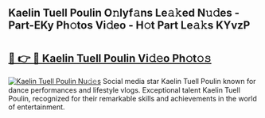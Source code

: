 ## Kaelin Tuell Poulin O𝚗lyf𝚊ns Le𝚊𝚔ed N𝚞𝚍es - Part-EKy Ph𝚘tos Vi𝚍eo - H𝚘t Part Le𝚊𝚔s KYvzP

# <h2><a href="http://hf8bctt.feru.top/?c=Kaelin+Tuell+Poulin">🔗 👉 🔴 Kaelin Tuell Poulin Vi𝚍𝚎o Ph𝚘t𝚘𝚜</a></h2>

[![Kaelin Tuell Poulin Nu𝚍𝚎s](https://i.imgur.com/0TWrTi3.gif)](http://hf8bctt.feru.top/?c=Kaelin+Tuell+Poulin)
Social media star Kaelin Tuell Poulin known for dance performances and lifestyle vlogs. Exceptional talent Kaelin Tuell Poulin, recognized for their remarkable skills and achievements in the world of entertainment. 

